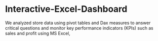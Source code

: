 # Interactive-Excel-Dashboard
We analyzed store data using pivot tables and Dax measures to answer critical questions and monitor key performance indicators (KPIs) such as sales and profit using MS Excel,

